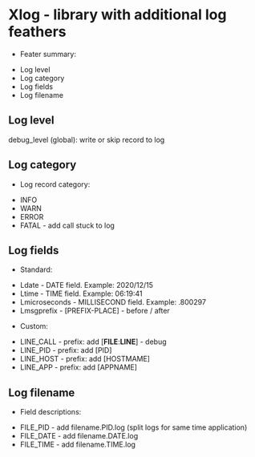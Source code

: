 # Xlog - library with additional log feathers

* Feater summary:
- Log level
- Log category
- Log fields
- Log filename

## Log level
debug_level (global): write or skip record to log

## Log category
* Log record category:
- INFO
- WARN
- ERROR
- FATAL - add call stuck to log

## Log fields
* Standard:
- Ldate         - DATE field. Example: 2020/12/15
- Ltime         - TIME field. Example: 06:19:41
- Lmicroseconds - MILLISECOND field. Example: .800297
- Lmsgprefix    - [PREFIX-PLACE] - before / after

* Custom:
- LINE_CALL - prefix: add [__FILE__:__LINE__] - debug
- LINE_PID  - prefix: add [PID]
- LINE_HOST - prefix: add [HOSTMAME]
- LINE_APP  - prefix: add [APPNAME]

## Log filename
* Field descriptions:
- FILE_PID  - add filename.PID.log (split logs for same time application)
- FILE_DATE - add filename.DATE.log
- FILE_TIME - add filename.TIME.log
